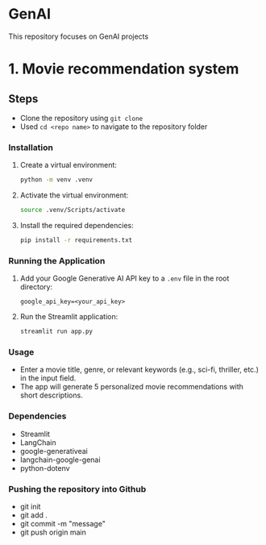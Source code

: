 # GenAI
This repository focuses on GenAI projects

# 1. Movie recommendation system
## Steps
* Clone the repository using ``git clone``
* Used ``cd <repo name>`` to navigate to the repository folder

### **Installation**  
1. Create a virtual environment:  
   ```bash  
   python -m venv .venv  
   ```  
2. Activate the virtual environment:  
   ```bash  
   source .venv/Scripts/activate  
   ```  
3. Install the required dependencies:  
   ```bash  
   pip install -r requirements.txt  
   ```  

### **Running the Application**  
1. Add your Google Generative AI API key to a `.env` file in the root directory:
   ```plaintext  
   google_api_key=<your_api_key>  
   ```  
2. Run the Streamlit application:  
   ```bash  
   streamlit run app.py  
   ```  

### **Usage**  
- Enter a movie title, genre, or relevant keywords (e.g., sci-fi, thriller, etc.) in the input field.  
- The app will generate 5 personalized movie recommendations with short descriptions.  

### **Dependencies**  
- Streamlit  
- LangChain  
- google-generativeai  
- langchain-google-genai  
- python-dotenv  

### **Pushing the repository into Github**
- git init
- git add .
- git commit -m "message"
- git push origin main 

















